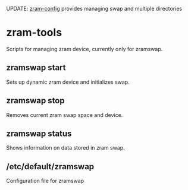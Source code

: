 UPDATE: [zram-config](https://github.com/ecdye/zram-config) provides managing swap and multiple directories

zram-tools
==========

Scripts for managing zram device, currently only for zramswap.

zramswap start
--------------

Sets up dynamic zram device and initializes swap.

zramswap stop
-------------

Removes current zram swap space and device.

zramswap status
---------------

Shows information on data stored in zram swap.

/etc/default/zramswap
---------------------

Configuration file for zramswap
